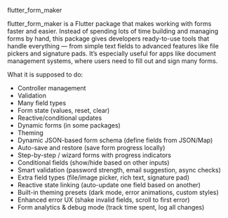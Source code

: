 flutter_form_maker

flutter_form_maker is a Flutter package that makes working with forms faster and easier. Instead of spending lots of time building and managing forms by hand, this package gives developers ready-to-use tools that handle everything — from simple text fields to advanced features like file pickers and signature pads. It’s especially useful for apps like document management systems, where users need to fill out and sign many forms.

What it is supposed to do:

- Controller management  
- Validation  
- Many field types  
- Form state (values, reset, clear)  
- Reactive/conditional updates  
- Dynamic forms (in some packages)  
- Theming  
- Dynamic JSON-based form schema (define fields from JSON/Map)  
- Auto-save and restore (save form progress locally)  
- Step-by-step / wizard forms with progress indicators  
- Conditional fields (show/hide based on other inputs)  
- Smart validation (password strength, email suggestion, async checks)  
- Extra field types (file/image picker, rich text, signature pad)  
- Reactive state linking (auto-update one field based on another)  
- Built-in theming presets (dark mode, error animations, custom styles)  
- Enhanced error UX (shake invalid fields, scroll to first error)  
- Form analytics & debug mode (track time spent, log all changes)  
  


